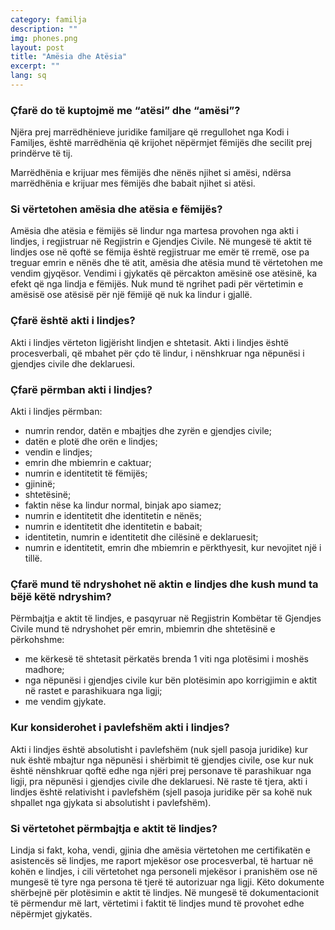 ```yaml
---
category: familja
description: ""
img: phones.png
layout: post
title: "Amësia dhe Atësia"
excerpt: ""
lang: sq
---
```

<script>
var data = { topics: [
  {
    title: "Si vërtetohet amësia dhe atësia?",
    text: function(){ return $("#part1").html(); }
  },
  {
    title: "Akti i lindjes",
    text: function(){ return $("#part2").html(); }
  },
  {
    title: "Ndryshimi i aktit të lindjes",
    text: function(){ return $("#part3").html(); }
  },
  {
    title: "Pavlefshmëria e aktit të lindjes",
    text: function(){ return $("#part4").html(); }
  },
  {
    title: "Vërtetimi i aktit të lindjes",
    text: function(){ return $("#part5").html(); }
  }
]};
</script>


  <div id="part1" class="hidden">
  <h3>Çfarë do të kuptojmë me “atësi” dhe “amësi”?</h3>
  Njëra prej marrëdhënieve juridike familjare që rregullohet nga Kodi i Familjes, është marrëdhënia që krijohet nëpërmjet fëmijës dhe secilit prej prindërve të tij.

  Marrëdhënia e krijuar mes fëmijës dhe nënës njihet si amësi, ndërsa marrëdhënia e krijuar mes fëmijës dhe babait njihet si atësi.

  <h3>Si vërtetohen amësia dhe atësia e fëmijës?</h3>
  Amësia dhe atësia e fëmijës së lindur nga martesa provohen nga akti i lindjes, i regjistruar në Regjistrin e Gjendjes Civile. Në mungesë të aktit të lindjes ose në qoftë se fëmija është regjistruar me emër të rremë, ose pa treguar emrin e nënës dhe të atit, amësia dhe atësia mund të vërtetohen me vendim gjyqësor. Vendimi i gjykatës që përcakton amësinë ose atësinë, ka efekt që nga lindja e fëmijës. Nuk mund të ngrihet padi për vërtetimin e amësisë ose atësisë për një fëmijë që nuk ka lindur i gjallë.
  </div>

  <div id="part2" class="hidden">
  <h3>Çfarë është akti i lindjes?</h3>
  Akti i lindjes vërteton ligjërisht lindjen e shtetasit. Akti i lindjes është procesverbali, që mbahet për çdo të lindur, i nënshkruar nga nëpunësi i gjendjes civile dhe deklaruesi.
  <h3>Çfarë përmban akti i lindjes?</h3>
  Akti i lindjes përmban:
  <ul>
  <li>numrin rendor, datën e mbajtjes dhe zyrën e gjendjes civile;</li>
  <li>datën e plotë dhe orën e lindjes;</li>
  <li>vendin e lindjes;</li>
  <li>emrin dhe mbiemrin e caktuar;</li>
  <li>numrin e identitetit të fëmijës;</li>
  <li>gjininë;</li>
  <li>shtetësinë;</li>
  <li>faktin nëse ka lindur normal, binjak apo siamez;</li>
  <li>numrin e identitetit dhe identitetin e nënës;</li>
  <li>numrin e identitetit dhe identitetin e babait;</li>
  <li>identitetin, numrin e identitetit dhe cilësinë e deklaruesit;</li>
  <li>numrin e identitetit, emrin dhe mbiemrin e përkthyesit, kur nevojitet një i tillë.</li>
  </ul>
  </div>

  <div id="part3" class="hidden">
  <h3>Çfarë mund të ndryshohet në aktin e lindjes dhe kush mund ta bëjë këtë ndryshim?</h3>
  Përmbajtja e aktit të lindjes, e pasqyruar në Regjistrin Kombëtar të Gjendjes Civile mund të ndryshohet për emrin, mbiemrin dhe shtetësinë e përkohshme:
  <ul>
  <li>me kërkesë të shtetasit përkatës brenda 1 viti nga plotësimi i moshës madhore;</li>
  <li>nga nëpunësi i gjendjes civile kur bën plotësimin apo korrigjimin e aktit në rastet e parashikuara nga ligji;</li>
  <li>me vendim gjykate.</li>
  </ul>
  </div>

  <div id="part4" class="hidden">
  <h3>Kur konsiderohet i pavlefshëm akti i lindjes?</h3>
  Akti i lindjes është absolutisht i pavlefshëm (nuk sjell pasoja juridike) kur nuk është mbajtur nga nëpunësi i shërbimit të gjendjes civile, ose kur nuk është nënshkruar qoftë edhe nga njëri prej personave të parashikuar nga ligji, pra nëpunësi i gjendjes civile dhe deklaruesi. Në raste të tjera, akti i lindjes është relativisht i pavlefshëm (sjell pasoja juridike për sa kohë nuk shpallet nga gjykata si absolutisht i pavlefshëm).
  </div>

  <div id="part5" class="hidden">
  <h3>Si vërtetohet përmbajtja e aktit të lindjes?</h3>
  Lindja si fakt, koha, vendi, gjinia dhe amësia vërtetohen me certifikatën e asistencës së lindjes, me raport mjekësor ose procesverbal, të hartuar në kohën e lindjes, i cili vërtetohet nga personeli mjekësor i pranishëm ose në mungesë të tyre nga persona të tjerë të autorizuar nga ligji. Këto dokumente shërbejnë për plotësimin e aktit të lindjes. Në mungesë të dokumentacionit të përmendur më lart, vërtetimi i faktit të lindjes mund të provohet edhe nëpërmjet gjykatës.
  </div>

  <div class="post-content"></div>
